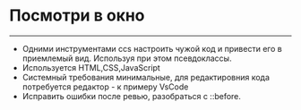 # Посмотри в окно
------ 
* Одними инструментами ccs настроить чужой код и привести его в
приемлемый вид. Используя при этом псевдоклассы. 
* Используется HTML,CSS,JavaScript
* Системный требования минимальные, для редактировния кода потребуется редактор - к примеру VsCode
* Исправить ошибки после ревью, разобраться с ::before.
